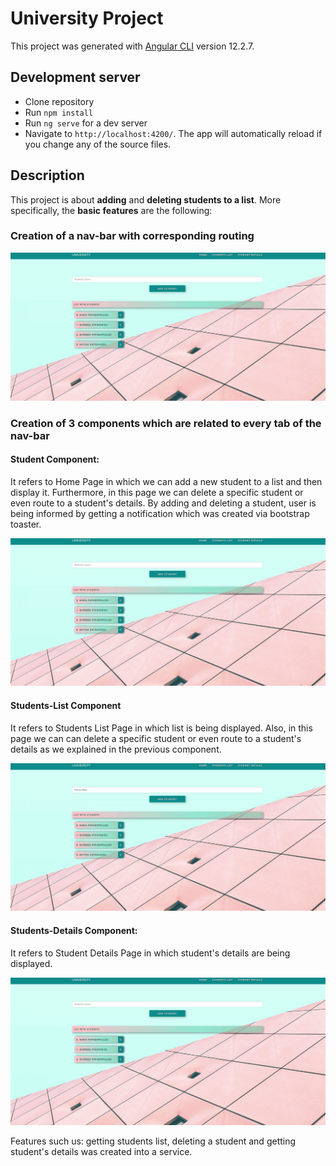 # University Project

This project was generated with [Angular CLI](https://github.com/angular/angular-cli) version 12.2.7.


## Development server

- Clone repository 
- Run `npm install` 
- Run `ng serve` for a dev server
- Navigate to `http://localhost:4200/`. The app will automatically reload if you change any of the source files.

## Description

This project is about **adding** and **deleting students to a list**. 
More specifically, the **basic features** are the following:

### Creation of a nav-bar with corresponding routing

![](nav_bar.gif) 

### Creation of **3 components** which are related to every tab of the nav-bar

#### Student Component:
It refers to Home Page in which we can add a new student to a list and then display it. Furthermore,
in this page we can delete a specific student or even route to a student's details.
By adding and deleting a student, user is being informed by getting a notification which was created via 
bootstrap toaster.  
    
![](home.gif) 
    
#### Students-List Component
It refers to Students List Page in which list is being displayed. Also, in this page we can 
can delete a specific student or even route to a student's details as we explained in the previous component.
    
![](students_list.gif) 
     
#### Students-Details Component:
It refers to Student Details Page in which student's details are being displayed. 
    
![](students_details.gif) 
    
Features such us: getting students list, deleting a student and getting student's details was created into a service.
